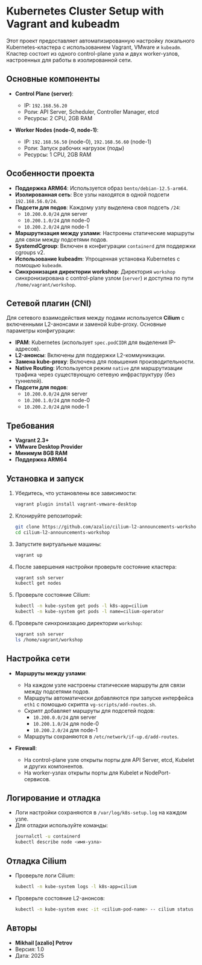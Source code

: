 # Kubernetes Cluster Setup with Vagrant and kubeadm

Этот проект предоставляет автоматизированную настройку локального Kubernetes-кластера с использованием Vagrant, VMware и `kubeadm`. Кластер состоит из одного control-plane узла и двух worker-узлов, настроенных для работы в изолированной сети.

## Основные компоненты

- **Control Plane (server)**:
  - IP: `192.168.56.20`
  - Роли: API Server, Scheduler, Controller Manager, etcd
  - Ресурсы: 2 CPU, 2GB RAM

- **Worker Nodes (node-0, node-1)**:
  - IP: `192.168.56.50` (node-0), `192.168.56.60` (node-1)
  - Роли: Запуск рабочих нагрузок (поды)
  - Ресурсы: 1 CPU, 2GB RAM

## Особенности проекта

- **Поддержка ARM64**: Используется образ `bento/debian-12.5-arm64`.
- **Изолированная сеть**: Все узлы находятся в одной подсети `192.168.56.0/24`.
- **Подсети для подов**: Каждому узлу выделена своя подсеть `/24`:
  - `10.200.0.0/24` для server
  - `10.200.1.0/24` для node-0
  - `10.200.2.0/24` для node-1
- **Маршрутизация между узлами**: Настроены статические маршруты для связи между подсетями подов.
- **SystemdCgroup**: Включен в конфигурации `containerd` для поддержки cgroups v2.
- **Использование kubeadm**: Упрощенная установка Kubernetes с помощью `kubeadm`.
- **Синхронизация директории workshop**: Директория `workshop` синхронизирована с control-plane узлом (`server`) и доступна по пути `/home/vagrant/workshop`.

## Сетевой плагин (CNI)

Для сетевого взаимодействия между подами используется **Cilium** с включенными L2-анонсами и заменой kube-proxy. Основные параметры конфигурации:

- **IPAM**: Kubernetes (использует `spec.podCIDR` для выделения IP-адресов).
- **L2-анонсы**: Включены для поддержки L2-коммуникации.
- **Замена kube-proxy**: Включена для повышения производительности.
- **Native Routing**: Используется режим `native` для маршрутизации трафика через существующую сетевую инфраструктуру (без туннелей).
- **Подсети для подов**:
  - `10.200.0.0/24` для server
  - `10.200.1.0/24` для node-0
  - `10.200.2.0/24` для node-1

## Требования

- **Vagrant 2.3+**
- **VMware Desktop Provider**
- **Минимум 8GB RAM**
- **Поддержка ARM64**

## Установка и запуск

1. Убедитесь, что установлены все зависимости:
   ```bash
   vagrant plugin install vagrant-vmware-desktop
   ```

2. Клонируйте репозиторий:
   ```bash
   git clone https://github.com/azalio/cilium-l2-announcements-workshop.git
   cd cilium-l2-announcements-workshop
   ```

3. Запустите виртуальные машины:
   ```bash
   vagrant up
   ```

4. После завершения настройки проверьте состояние кластера:
   ```bash
   vagrant ssh server
   kubectl get nodes
   ```

5. Проверьте состояние Cilium:
   ```bash
   kubectl -n kube-system get pods -l k8s-app=cilium
   kubectl -n kube-system get pods -l name=cilium-operator
   ```

6. Проверьте синхронизацию директории `workshop`:
   ```bash
   vagrant ssh server
   ls /home/vagrant/workshop
   ```

## Настройка сети

- **Маршруты между узлами**:
  - На каждом узле настроены статические маршруты для связи между подсетями подов.
  - Маршруты автоматически добавляются при запуске интерфейса `eth1` с помощью скрипта `vg-scripts/add-routes.sh`.
  - Скрипт добавляет маршруты для подсетей подов:
    - `10.200.0.0/24` для server
    - `10.200.1.0/24` для node-0
    - `10.200.2.0/24` для node-1
  - Маршруты сохраняются в `/etc/network/if-up.d/add-routes`.

- **Firewall**:
  - На control-plane узле открыты порты для API Server, etcd, Kubelet и других компонентов.
  - На worker-узлах открыты порты для Kubelet и NodePort-сервисов.

## Логирование и отладка

- Логи настройки сохраняются в `/var/log/k8s-setup.log` на каждом узле.
- Для отладки используйте команды:
  ```bash
  journalctl -u containerd
  kubectl describe node <имя-узла>
  ```

## Отладка Cilium

- Проверьте логи Cilium:
  ```bash
  kubectl -n kube-system logs -l k8s-app=cilium
  ```

- Проверьте состояние L2-анонсов:
  ```bash
  kubectl -n kube-system exec -it <cilium-pod-name> -- cilium status
  ```

## Авторы

- **Mikhail [azalio] Petrov**
- Версия: 1.0
- Дата: 2025
